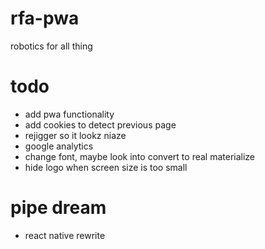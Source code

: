 # rfa-pwa
robotics for all thing
# todo
- add pwa functionality
- add cookies to detect previous page
- rejigger so it lookz niaze
- google analytics
- change font, maybe look into convert to real materialize
- hide logo when screen size is too small
# pipe dream
- react native rewrite


